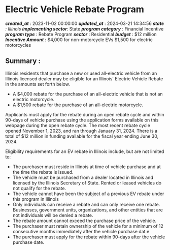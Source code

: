 # Electric Vehicle Rebate Program 
 ***created_at*** : 2023-11-02 00:00:00 
 ***updated_at*** : 2024-03-21 14:34:56 
 ***state** : Illinois 
 **implementing sector***: State 
 ***program category*** : Financial Incentive 
 ***program type*** : Rebate Program 
 ***sector*** : Residential 
 ***budget*** : $12 million 
 ***Incentive Amount*** : $4,000 for non-motorcycle EVs $1,500 for electric motorcycles

 
 ## Summary : 
 Illinois residents that purchase a new or used all-electric vehicle from an
Illinois licensed dealer may be eligible for an Illinois' Electric Vehicle
Rebate in the amounts set forth below.

  * A $4,000 rebate for the purchase of an all-electric vehicle that is not an electric motorcycle.
  * A $1,500 rebate for the purchase of an all-electric motorcycle.

Applicants must apply for the rebate during an open rebate cycle and within
90-days of vehicle purchase using the application forms available on this
webpage during the open rebate cycle. The most recent rebate cycle opened
November 1, 2023, and ran through January 31, 2024. There is a total of $12
million in funding available for the fiscal year ending June 30, 2024.

Eligibility requirements for an EV rebate in Illinois include, but are not
limited to:

  * The purchaser must reside in Illinois at time of vehicle purchase and at the time the rebate is issued.
  * The vehicle must be purchased from a dealer located in Illinois and licensed by the Illinois Secretary of State. Rented or leased vehicles do not qualify for the rebate.
  * The vehicle cannot have been the subject of a previous EV rebate under this program in Illinois
  * Only individuals can receive a rebate and can only receive one rebate. Businesses, government units, organizations, and other entities that are not individuals will be denied a rebate.
  * The rebate amount cannot exceed the purchase price of the vehicle.
  * The purchaser must retain ownership of the vehicle for a minimum of 12 consecutive months immediately after the vehicle purchase dat.e
  * The purchaser must apply for the rebate within 90-days after the vehicle purchase date.

 
 